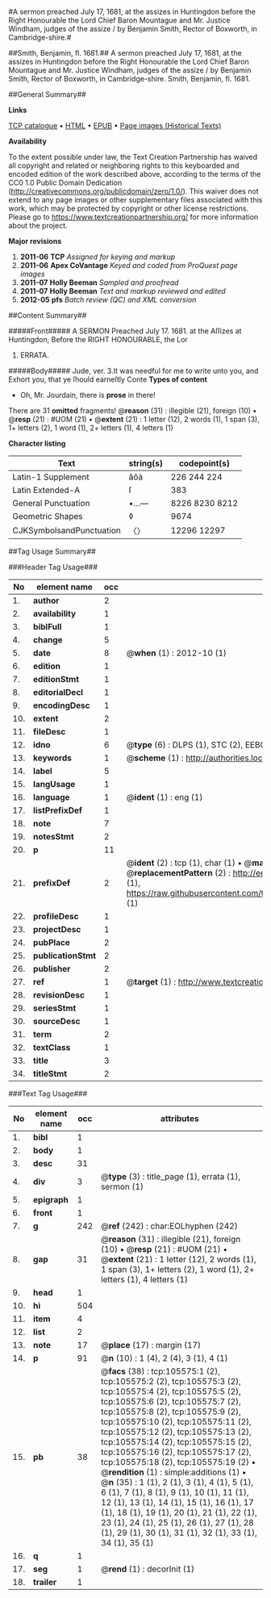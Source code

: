#A sermon preached July 17, 1681, at the assizes in Huntingdon before the Right Honourable the Lord Chief Baron Mountague and Mr. Justice Windham, judges of the assize / by Benjamin Smith, Rector of Boxworth, in Cambridge-shire.#

##Smith, Benjamin, fl. 1681.##
A sermon preached July 17, 1681, at the assizes in Huntingdon before the Right Honourable the Lord Chief Baron Mountague and Mr. Justice Windham, judges of the assize / by Benjamin Smith, Rector of Boxworth, in Cambridge-shire.
Smith, Benjamin, fl. 1681.

##General Summary##

**Links**

[TCP catalogue](http://www.ota.ox.ac.uk/tcp/)  • 
[HTML](http://tei.it.ox.ac.uk/tcp/Texts-HTML/free/A60/A60407.html)  • 
[EPUB](http://tei.it.ox.ac.uk/tcp/Texts-EPUB/free/A60/A60407.epub) • 
[Page images (Historical Texts)](https://historicaltexts.jisc.ac.uk/eebo-16974024e)

**Availability**

To the extent possible under law, the Text Creation Partnership has waived all copyright and related or neighboring rights to this keyboarded and encoded edition of the work described above, according to the terms of the CC0 1.0 Public Domain Dedication (http://creativecommons.org/publicdomain/zero/1.0/). This waiver does not extend to any page images or other supplementary files associated with this work, which may be protected by copyright or other license restrictions. Please go to https://www.textcreationpartnership.org/ for more information about the project.

**Major revisions**

1. __2011-06__ __TCP__ *Assigned for keying and markup*
1. __2011-06__ __Apex CoVantage__ *Keyed and coded from ProQuest page images*
1. __2011-07__ __Holly Beeman__ *Sampled and proofread*
1. __2011-07__ __Holly Beeman__ *Text and markup reviewed and edited*
1. __2012-05__ __pfs__ *Batch review (QC) and XML conversion*

##Content Summary##

#####Front#####
 A SERMON Preached July 17. 1681. at the Aſſizes at Huntingdon, Before the RIGHT HONOURABLE, the Lor
1. ERRATA.

#####Body#####
Jude, ver. 3.It was needful for me to write unto you, and Exhort you, that ye ſhould earneſtly Conte
**Types of content**

  * Oh, Mr. Jourdain, there is **prose** in there!

There are 31 **omitted** fragments! 
 @__reason__ (31) : illegible (21), foreign (10)  •  @__resp__ (21) : #UOM (21)  •  @__extent__ (21) : 1 letter (12), 2 words (1), 1 span (3), 1+ letters (2), 1 word (1), 2+ letters (1), 4 letters (1)

**Character listing**


|Text|string(s)|codepoint(s)|
|---|---|---|
|Latin-1 Supplement|âôà|226 244 224|
|Latin Extended-A|ſ|383|
|General Punctuation|•…—|8226 8230 8212|
|Geometric Shapes|◊|9674|
|CJKSymbolsandPunctuation|〈〉|12296 12297|

##Tag Usage Summary##

###Header Tag Usage###

|No|element name|occ|attributes|
|---|---|---|---|
|1.|__author__|2||
|2.|__availability__|1||
|3.|__biblFull__|1||
|4.|__change__|5||
|5.|__date__|8| @__when__ (1) : 2012-10 (1)|
|6.|__edition__|1||
|7.|__editionStmt__|1||
|8.|__editorialDecl__|1||
|9.|__encodingDesc__|1||
|10.|__extent__|2||
|11.|__fileDesc__|1||
|12.|__idno__|6| @__type__ (6) : DLPS (1), STC (2), EEBO-CITATION (1), OCLC (1), VID (1)|
|13.|__keywords__|1| @__scheme__ (1) : http://authorities.loc.gov/ (1)|
|14.|__label__|5||
|15.|__langUsage__|1||
|16.|__language__|1| @__ident__ (1) : eng (1)|
|17.|__listPrefixDef__|1||
|18.|__note__|7||
|19.|__notesStmt__|2||
|20.|__p__|11||
|21.|__prefixDef__|2| @__ident__ (2) : tcp (1), char (1)  •  @__matchPattern__ (2) : ([0-9\-]+):([0-9IVX]+) (1), (.+) (1)  •  @__replacementPattern__ (2) : http://eebo.chadwyck.com/downloadtiff?vid=$1&page=$2 (1), https://raw.githubusercontent.com/textcreationpartnership/Texts/master/tcpchars.xml#$1 (1)|
|22.|__profileDesc__|1||
|23.|__projectDesc__|1||
|24.|__pubPlace__|2||
|25.|__publicationStmt__|2||
|26.|__publisher__|2||
|27.|__ref__|1| @__target__ (1) : http://www.textcreationpartnership.org/docs/. (1)|
|28.|__revisionDesc__|1||
|29.|__seriesStmt__|1||
|30.|__sourceDesc__|1||
|31.|__term__|2||
|32.|__textClass__|1||
|33.|__title__|3||
|34.|__titleStmt__|2||


###Text Tag Usage###

|No|element name|occ|attributes|
|---|---|---|---|
|1.|__bibl__|1||
|2.|__body__|1||
|3.|__desc__|31||
|4.|__div__|3| @__type__ (3) : title_page (1), errata (1), sermon (1)|
|5.|__epigraph__|1||
|6.|__front__|1||
|7.|__g__|242| @__ref__ (242) : char:EOLhyphen (242)|
|8.|__gap__|31| @__reason__ (31) : illegible (21), foreign (10)  •  @__resp__ (21) : #UOM (21)  •  @__extent__ (21) : 1 letter (12), 2 words (1), 1 span (3), 1+ letters (2), 1 word (1), 2+ letters (1), 4 letters (1)|
|9.|__head__|1||
|10.|__hi__|504||
|11.|__item__|4||
|12.|__list__|2||
|13.|__note__|17| @__place__ (17) : margin (17)|
|14.|__p__|91| @__n__ (10) : 1 (4), 2 (4), 3 (1), 4 (1)|
|15.|__pb__|38| @__facs__ (38) : tcp:105575:1 (2), tcp:105575:2 (2), tcp:105575:3 (2), tcp:105575:4 (2), tcp:105575:5 (2), tcp:105575:6 (2), tcp:105575:7 (2), tcp:105575:8 (2), tcp:105575:9 (2), tcp:105575:10 (2), tcp:105575:11 (2), tcp:105575:12 (2), tcp:105575:13 (2), tcp:105575:14 (2), tcp:105575:15 (2), tcp:105575:16 (2), tcp:105575:17 (2), tcp:105575:18 (2), tcp:105575:19 (2)  •  @__rendition__ (1) : simple:additions (1)  •  @__n__ (35) : 1 (1), 2 (1), 3 (1), 4 (1), 5 (1), 6 (1), 7 (1), 8 (1), 9 (1), 10 (1), 11 (1), 12 (1), 13 (1), 14 (1), 15 (1), 16 (1), 17 (1), 18 (1), 19 (1), 20 (1), 21 (1), 22 (1), 23 (1), 24 (1), 25 (1), 26 (1), 27 (1), 28 (1), 29 (1), 30 (1), 31 (1), 32 (1), 33 (1), 34 (1), 35 (1)|
|16.|__q__|1||
|17.|__seg__|1| @__rend__ (1) : decorInit (1)|
|18.|__trailer__|1||
